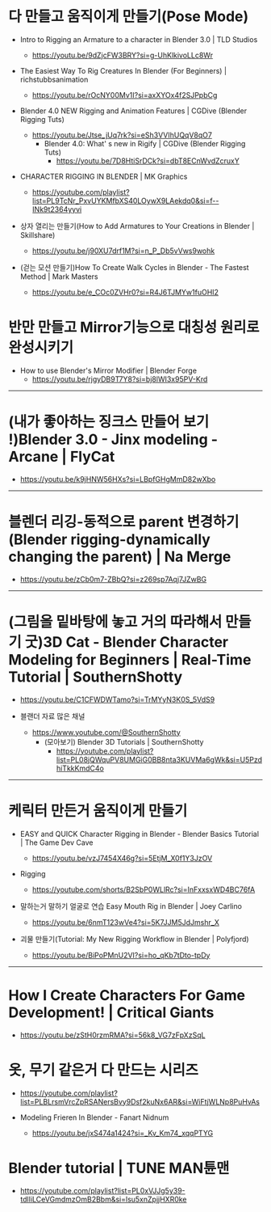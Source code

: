 # 다 만들고 움직이게 만들기(Pose Mode)
- Intro to Rigging an Armature to a character in Blender 3.0 | TLD Studios
  - https://youtu.be/9dZjcFW3BRY?si=g-UhKlkivoLLc8Wr

- The Easiest Way To Rig Creatures In Blender (For Beginners) | richstubbsanimation
  - https://youtu.be/rOcNY00Mv1I?si=axXYOx4f2SJPpbCg

- Blender 4.0 NEW Rigging and Animation Features | CGDive (Blender Rigging Tuts)
  - https://youtu.be/Jtse_jUq7rk?si=eSh3VVIhUQqV8qO7
    - Blender 4.0: What' s new in Rigify | CGDive (Blender Rigging Tuts)
      - https://youtu.be/7D8HtiSrDCk?si=dbT8ECnWvdZcruxY

- CHARACTER RIGGING IN BLENDER | MK Graphics
  - https://youtube.com/playlist?list=PL9TcNr_PxvUYKMfbXS40LOywX9LAekdq0&si=f--INk9t2364yyvi

- 상자 열리는 만들기(How to Add Armatures to Your Creations in Blender | Skillshare)
  - https://youtu.be/j90XU7drf1M?si=n_P_Db5vVws9wohk

- (걷는 모션 만들기)How To Create Walk Cycles in Blender - The Fastest Method | Mark Masters
  - https://youtu.be/e_COc0ZVHr0?si=R4J6TJMYw1fuOHI2


# 반만 만들고 Mirror기능으로 대칭성 원리로 완성시키기
- How to use Blender's Mirror Modifier | Blender Forge
  - https://youtu.be/rjgyDB9T7Y8?si=bj8lWI3x95PV-Krd


<hr>

# (내가 좋아하는 징크스 만들어 보기 !)Blender 3.0 - Jinx modeling - Arcane | FlyCat
- https://youtu.be/k9jHNW56HXs?si=LBpfGHgMmD82wXbo

<hr>

# 블렌더 리깅-동적으로 parent 변경하기(Blender rigging-dynamically changing the parent) | Na Merge
- https://youtu.be/zCb0m7-ZBbQ?si=z269sp7Aqj7JZwBG

<hr>

# (그림을 밑바탕에 놓고 거의 따라해서 만들기 굿)3D Cat - Blender Character Modeling for Beginners | Real-Time Tutorial | SouthernShotty
- https://youtu.be/C1CFWDWTamo?si=TrMYyN3K0S_5VdS9

- 블랜더 자료 많은 채널
  - https://www.youtube.com/@SouthernShotty
    - (모아보기) Blender 3D Tutorials | SouthernShotty
      - https://youtube.com/playlist?list=PL08jQWquPV8UMGiG0BB8nta3KUVMa6gWk&si=U5PzdhiTkkKmdC4o

<hr>

# 케릭터 만든거 움직이게 만들기

- EASY and QUICK Character Rigging in Blender - Blender Basics Tutorial | The Game Dev Cave
  - https://youtu.be/vzJ7454X46g?si=5EtjM_X0f1Y3JzOV

- Rigging
  - https://youtube.com/shorts/B2SbP0WLlRc?si=InFxxsxWD4BC76fA

- 말하는거 말하기 얼굴로 연습 Easy Mouth Rig in Blender | Joey Carlino
  - https://youtu.be/6nmT123wVe4?si=5K7JJM5JdJmshr_X


- 괴물 만들기(Tutorial: My New Rigging Workflow in Blender | Polyfjord)
  - https://youtu.be/BiPoPMnU2VI?si=ho_qKb7tDto-tpDy


<hr>

# How I Create Characters For Game Development! | Critical Giants

- https://youtu.be/zStH0rzmRMA?si=56k8_VG7zFpXzSqL

# 옷, 무기 같은거 다 만드는 시리즈
- https://youtube.com/playlist?list=PLBLrsmVrcZpRSANersBvy9Dsf2kuNx6AR&si=WiFtjWLNp8PuHvAs

- Modeling Frieren In Blender - Fanart Nidnum
  - https://youtu.be/jxS474a1424?si=_Kv_Km74_xqqPTYG

# Blender tutorial | TUNE MAN튠맨
- https://youtube.com/playlist?list=PL0xVJJg5y39-tdlIiLCeVGmdmzOmB2Bbm&si=lsu5xnZpjjHXR0ke
